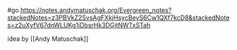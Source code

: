 #go https://notes.andymatuschak.org/Evergreen_notes?stackedNotes=z3PBVkZ2SvsAgFXkjHsycBeyS6Cw1QXf7kcD8&stackedNotes=z2uXyfV67dnWLUKg1iDbsrHk3DGjtNWTxSTah

idea by [[Andy Matuschak]]